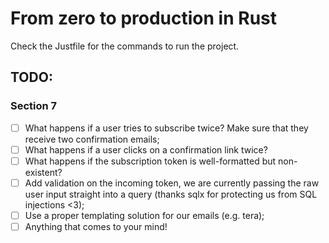 # From zero to production in Rust

Check the Justfile for the commands to run the project.

## TODO:

### Section 7

- [ ] What happens if a user tries to subscribe twice? Make sure that they receive two confirmation emails;
- [ ] What happens if a user clicks on a confirmation link twice?
- [ ] What happens if the subscription token is well-formatted but non-existent?
- [ ] Add validation on the incoming token, we are currently passing the raw user input straight into a query (thanks sqlx for protecting us from SQL injections <3);
- [ ] Use a proper templating solution for our emails (e.g. tera);
- [ ] Anything that comes to your mind!
